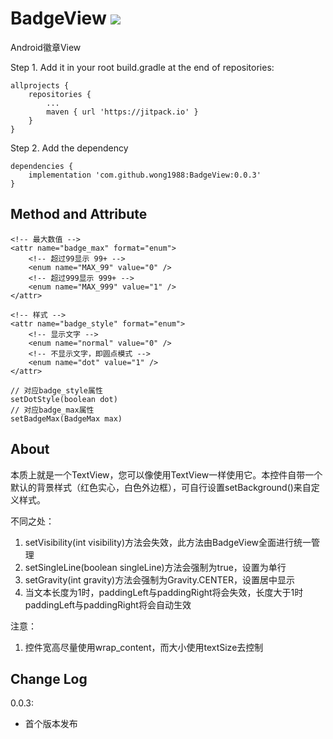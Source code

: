 # BadgeView [![](https://jitpack.io/v/wong1988/BadgeView.svg)](https://jitpack.io/#wong1988/BadgeView)

 Android徽章View

 Step 1. Add it in your root build.gradle at the end of repositories:
```
allprojects {
    repositories {
        ...
        maven { url 'https://jitpack.io' }
    }
}
```
Step 2. Add the dependency
```
dependencies {
    implementation 'com.github.wong1988:BadgeView:0.0.3'
}
```

## Method and Attribute

```
<!-- 最大数值 -->
<attr name="badge_max" format="enum">
    <!-- 超过99显示 99+ -->
    <enum name="MAX_99" value="0" />
    <!-- 超过999显示 999+ -->
    <enum name="MAX_999" value="1" />
</attr>

<!-- 样式 -->
<attr name="badge_style" format="enum">
    <!-- 显示文字 -->
    <enum name="normal" value="0" />
    <!-- 不显示文字，即圆点模式 -->
    <enum name="dot" value="1" />
</attr>
```

```
// 对应badge_style属性
setDotStyle(boolean dot)
// 对应badge_max属性
setBadgeMax(BadgeMax max)
```

## About

本质上就是一个TextView，您可以像使用TextView一样使用它。本控件自带一个默认的背景样式（红色实心，白色外边框），可自行设置setBackground()来自定义样式。

不同之处：
1. setVisibility(int visibility)方法会失效，此方法由BadgeView全面进行统一管理
2. setSingleLine(boolean singleLine)方法会强制为true，设置为单行
3. setGravity(int gravity)方法会强制为Gravity.CENTER，设置居中显示
4. 当文本长度为1时，paddingLeft与paddingRight将会失效，长度大于1时paddingLeft与paddingRight将会自动生效

注意：
1. 控件宽高尽量使用wrap_content，而大小使用textSize去控制

## Change Log

0.0.3:

* 首个版本发布
